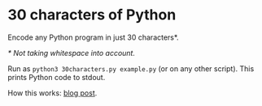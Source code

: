 # 30 characters of Python

Encode any Python program in just 30 characters*.

*\* Not taking whitespace into account.*

Run as `python3 30characters.py example.py` (or on any other script). This prints Python code to stdout.

How this works: [blog post](https://purplesyringa.moe/blog/any-python-program-fits-in-30-characters/).
